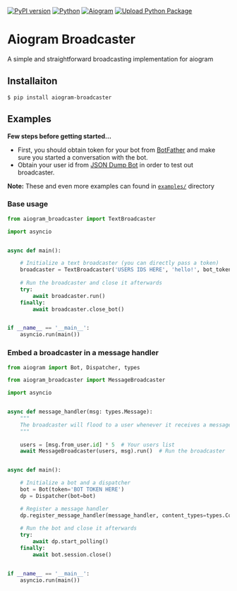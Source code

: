 [![PyPI version](https://img.shields.io/pypi/v/aiogram-broadcaster.svg)](https://pypi.org/project/aiogram-broadcaster/) [![Python](https://img.shields.io/badge/Python-3.7+-green)](https://www.python.org/downloads/) [![Aiogram](https://img.shields.io/badge/aiogram-2.11+-blue)](https://pypi.org/project/aiogram/) [![Upload Python Package](https://github.com/fonco/aiogram_broadcaster/actions/workflows/main.yml/badge.svg)](https://github.com/fonco/aiogram_broadcaster/actions/workflows/main.yml)


# Aiogram Broadcaster

A simple and straightforward broadcasting implementation for aiogram

## Installaiton

    $ pip install aiogram-broadcaster

## Examples

**Few steps before getting started...**

- First, you should obtain token for your bot from [BotFather](https://t.me/BotFather)
and make sure you started a conversation with the bot.
- Obtain your user id from [JSON Dump Bot](https://t.me/JsonDumpBot) in order to test out broadcaster.

**Note:** These and even more examples can found in [`examples/`](https://github.com/fonco/aiogram_broadcaster/tree/main/examples) directory

### Base usage
```python
from aiogram_broadcaster import TextBroadcaster

import asyncio


async def main():

    # Initialize a text broadcaster (you can directly pass a token)
    broadcaster = TextBroadcaster('USERS IDS HERE', 'hello!', bot_token='BOT TOKEN HERE')
    
    # Run the broadcaster and close it afterwards
    try:
        await broadcaster.run()
    finally:
        await broadcaster.close_bot()


if __name__ == '__main__':
    asyncio.run(main())
```

### Embed a broadcaster in a message handler
```python
from aiogram import Bot, Dispatcher, types

from aiogram_broadcaster import MessageBroadcaster

import asyncio


async def message_handler(msg: types.Message):
    """
    The broadcaster will flood to a user whenever it receives a message
    """
    
    users = [msg.from_user.id] * 5  # Your users list
    await MessageBroadcaster(users, msg).run()  # Run the broadcaster


async def main():

    # Initialize a bot and a dispatcher
    bot = Bot(token='BOT TOKEN HERE')
    dp = Dispatcher(bot=bot)

    # Register a message handler
    dp.register_message_handler(message_handler, content_types=types.ContentTypes.ANY)
    
    # Run the bot and close it afterwards
    try:
        await dp.start_polling()
    finally:
        await bot.session.close()


if __name__ == '__main__':
    asyncio.run(main())
```

